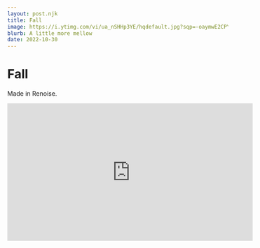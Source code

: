 ```yaml
---
layout: post.njk
title: Fall
image: https://i.ytimg.com/vi/ua_nSHHp3YE/hqdefault.jpg?sqp=-oaymwE2CPYBEIoBSFXyq4qpAygIARUAAIhCGAFwAcABBvABAfgB_gmAAtAFigIMCAAQARhRIFooZTAP&rs=AOn4CLCm7eUpYynB6pYoL_Lro-MTCgE9OA
blurb: A little more mellow
date: 2022-10-30
---
```

# Fall

Made in Renoise.

<iframe width="560" height="315" src="https://www.youtube.com/embed/ua_nSHHp3YE" title="YouTube video player" frameborder="0" allow="accelerometer; autoplay; clipboard-write; encrypted-media; gyroscope; picture-in-picture" allowfullscreen></iframe>